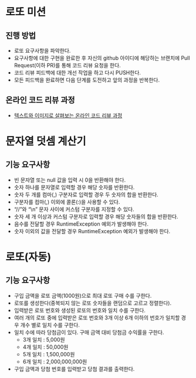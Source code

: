 # 로또 미션
## 진행 방법
* 로또 요구사항을 파악한다.
* 요구사항에 대한 구현을 완료한 후 자신의 github 아이디에 해당하는 브랜치에 Pull Request(이하 PR)를 통해 코드 리뷰 요청을 한다.
* 코드 리뷰 피드백에 대한 개선 작업을 하고 다시 PUSH한다.
* 모든 피드백을 완료하면 다음 단계를 도전하고 앞의 과정을 반복한다.

## 온라인 코드 리뷰 과정
* [텍스트와 이미지로 살펴보는 온라인 코드 리뷰 과정](https://github.com/next-step/nextstep-docs/tree/master/codereview)

# 문자열 덧셈 계산기
## 기능 요구사항
* 빈 문자열 또는 null 값을 입력 시 0을 반환해야 한다.
* 숫자 하나를 문자열로 입력할 경우 해당 숫자를 반환한다.
* 숫자 두 개를 컴마(,) 구분자로 입력할 경우 두 숫자의 합을 반환한다.
* 구분자를 컴마(,) 이외에 콜론(:)을 사용할 수 있다.
* “//”와 “\n” 문자 사이에 커스텀 구분자를 지정할 수 있다.
* 숫자 세 개 이상과 커스텀 구분자로 입력할 경우 해당 숫자들의 합을 반환한다.
* 음수를 전달할 경우 RuntimeException 예외가 발생해야 한다.
* 숫자 이외의 값을 전달할 경우 RuntimeException 예외가 발생해야 한다.

# 로또(자동)
## 기능 요구사항
* 구입 금액을 로또 금액(1000원)으로 최대 로또 구매 수를 구한다. 
* 로또를 생성한다(중복되지 않는 로또 숫자들을 랜덤으로 고르고 정렬한다).
* 입력받은 로또 번호와 생성된 로또의 번호와 일치 수를 구한다.
* 여러 개의 로또 중에 입력받은 로또 번호와 3개 이상 6개 이하의 번호가 일치할 경우 개수 별로 일치 수를 구한다.
* 일치 수에 따라 당첨금이 있다. 구매 금액 대비 당첨금 수익률을 구한다.
    * 3개 일치 : 5,000원
    * 4개 일치 : 50,000원
    * 5개 일치 : 1,500,000원
    * 6개 일치 : 2,000,000,000원
* 구입 금액과 당첨 번호를 입력받고 당첨 결과를 출력한다.